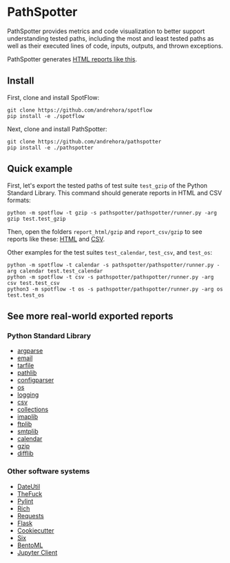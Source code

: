 # PathSpotter

PathSpotter provides metrics and code visualization to better support understanding tested paths, including the most and least tested paths as well as their executed lines of code, inputs, outputs, and thrown exceptions.

PathSpotter generates [HTML reports like this](https://andrehora.github.io/pathspotter/report_html/gzip).

## Install

First, clone and install SpotFlow:
```
git clone https://github.com/andrehora/spotflow
pip install -e ./spotflow
```

Next, clone and install PathSpotter:
```
git clone https://github.com/andrehora/pathspotter
pip install -e ./pathspotter
```

## Quick example

First, let's export the tested paths of test suite `test_gzip` of the Python Standard Library.
This command should generate reports in HTML and CSV formats:

```
python -m spotflow -t gzip -s pathspotter/pathspotter/runner.py -arg gzip test.test_gzip
```

Then, open the folders `report_html/gzip` and `report_csv/gzip` to see reports like these: [HTML](https://andrehora.github.io/pathspotter/report_html/gzip) and [CSV](https://github.com/andrehora/pathspotter/tree/main/report_csv/gzip).


Other examples for the test suites `test_calendar`, `test_csv`, and `test_os`:

```
python -m spotflow -t calendar -s pathspotter/pathspotter/runner.py -arg calendar test.test_calendar
python -m spotflow -t csv -s pathspotter/pathspotter/runner.py -arg csv test.test_csv
python3 -m spotflow -t os -s pathspotter/pathspotter/runner.py -arg os test.test_os
```

## See more real-world exported reports

### Python Standard Library

- [argparse](https://andrehora.github.io/pathspotter/report_html/argparse)
- [email](https://andrehora.github.io/pathspotter/report_html/email)
- [tarfile](https://andrehora.github.io/pathspotter/report_html/tarfile)
- [pathlib](https://andrehora.github.io/pathspotter/report_html/pathlib)
- [configparser](https://andrehora.github.io/pathspotter/report_html/configparser)
- [os](https://andrehora.github.io/pathspotter/report_html/os)
- [logging](https://andrehora.github.io/pathspotter/report_html/logging)
- [csv](https://andrehora.github.io/pathspotter/report_html/csv)
- [collections](https://andrehora.github.io/pathspotter/report_html/collections)
- [imaplib](https://andrehora.github.io/pathspotter/report_html/imaplib)
- [ftplib](https://andrehora.github.io/pathspotter/report_html/ftplib)
- [smtplib](https://andrehora.github.io/pathspotter/report_html/smtplib)
- [calendar](https://andrehora.github.io/pathspotter/report_html/calendar)
- [gzip](https://andrehora.github.io/pathspotter/report_html/gzip)
- [difflib](https://andrehora.github.io/pathspotter/report_html/difflib)

### Other software systems

- [DateUtil](https://andrehora.github.io/pathspotter/report_html/dateutil)
- [TheFuck](https://andrehora.github.io/pathspotter/report_html/thefuck)
- [Pylint](https://andrehora.github.io/pathspotter/report_html/pylint)
- [Rich](https://andrehora.github.io/pathspotter/report_html/rich)
- [Requests](https://andrehora.github.io/pathspotter/report_html/requests)
- [Flask](https://andrehora.github.io/pathspotter/report_html/flask)
- [Cookiecutter](https://andrehora.github.io/pathspotter/report_html/cookiecutter)
- [Six](https://andrehora.github.io/pathspotter/report_html/six)
- [BentoML](https://andrehora.github.io/pathspotter/report_html/bentoml)
- [Jupyter Client](https://andrehora.github.io/pathspotter/report_html/jupyter_client)